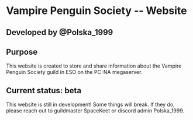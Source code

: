 # Vampire Penguin Society -- Website
Developed by @Polska_1999
---
## Purpose
This website is created to store and share information about the Vampire Penguin Society guild in ESO on the PC-NA megaserver. 

## Current status: beta
This website is still in development! Some things will break. If they do, please reach out to guildmaster SpaceKeet or discord admin Polska_1999. 